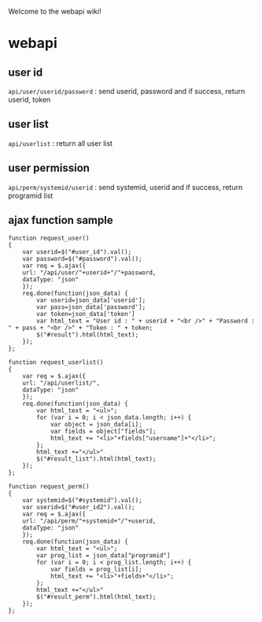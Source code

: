 Welcome to the webapi wiki!

# webapi
## user id
`api/user/userid/password` : send userid, password and if success, return userid, token
## user list
`api/userlist` : return all user list 
## user permission
`api/perm/systemid/userid` : send systemid, userid and if success, return programid list

## ajax function sample

    function request_user()
	{
		var userid=$("#user_id").val();
		var password=$("#password").val();
		var req = $.ajax({
		url: "/api/user/"+userid+"/"+password,
		dataType: "json"
		});
		req.done(function(json_data) {
			var userid=json_data['userid'];
			var pass=json_data['password'];
			var token=json_data['token']
			var html_text = "User id : " + userid + "<br />" + "Password : " + pass + "<br />" + "Token : " + token;
			$("#result").html(html_text);
		});
	};

	function request_userlist()
	{
		var req = $.ajax({
		url: "/api/userlist/",
		dataType: "json"
		});
		req.done(function(json_data) {
			var html_text = "<ul>";
			for (var i = 0; i < json_data.length; i++) {
				var object = json_data[i];
				var fields = object["fields"];
				html_text += "<li>"+fields["username"]+"</li>"; 
			};
			html_text +="</ul>"
			$("#result_list").html(html_text);
		});
	};

	function request_perm()
	{
		var systemid=$("#systemid").val();
		var userid=$("#user_id2").val();
		var req = $.ajax({
		url: "/api/perm/"+systemid+"/"+userid,
		dataType: "json"
		});
		req.done(function(json_data) {
			var html_text = "<ul>";
			var prog_list = json_data["programid"]
			for (var i = 0; i < prog_list.length; i++) {
				var fields = prog_list[i];
				html_text += "<li>"+fields+"</li>"; 
			};
			html_text +="</ul>"
			$("#result_perm").html(html_text);
		});
	};
